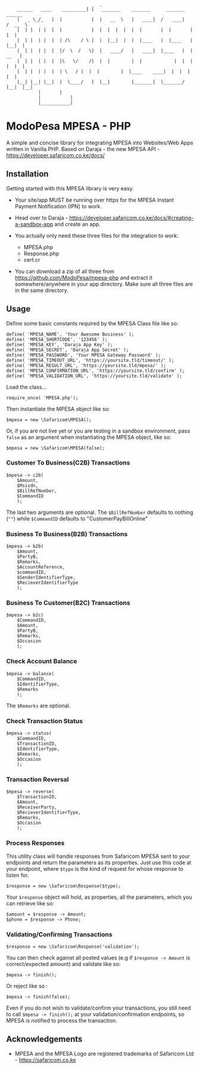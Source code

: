                                        _
		______   ____    _________| |   _______	   _______      _______	   ______
		|   _ \_/_   | 	|           |  |   __  \   |   ____|  /   ____|   /  __  \
		|  | |  | |  | 	|           |  |  |  |  |  |  |       |  |       |  |  |
		|  | |  | |  | 	| /\	/ \ |  |  |__|  |  |  |____   |  |____   |  |__|  |
		|  | |  | |  | 	|/  \  /   \|  |   ____/   |   ____|  |____   |  |   __   |
		|  | |  | |  | 	|\   \/	   /|  |  |        |  |            |  |  |  |  |  |
		|  | |  | |  | 	| \	  / |  |  |        |  |____    ____|  |  |  |  |  |
		|__| |__| |__|	|  \____/   |  |__|        |_______|  |_______/  |__|  |__|
				|	    |
				|           |
				|___________|
						
# ModoPesa MPESA - PHP
A simple and concise library for integrating MPESA into Websites/Web Apps written in Vanilla PHP.
Based on Daraja - the new MPESA API - https://developer.safaricom.co.ke/docs/

## Installation
Getting started with this MPESA library is very easy.
* Your site/app MUST be running over https for the MPESA Instant Payment Notification (IPN) to work.
* Head over to Daraja - https://developer.safaricom.co.ke/docs/#creating-a-sandbox-app and create an app.
* You actually only need these three files for the integration to work:

	* MPESA.php
	* Response.php
	* cert.cr

* You can download a zip of all three from https://github.com/ModoPesa/mpesa-php and extract it somewhere/anywhere in your app directory. Make sure all three files are in the same directory.

## Usage
Define some basic constants required by the MPESA Class file like so:

	define( 'MPESA_NAME', 'Your Awesome Business' );
	define( 'MPESA_SHORTCODE', '123456' );
	define( 'MPESA_KEY', 'Daraja App Key' );
	define( 'MPESA_SECRET', 'Daraja App Secret' );
	define( 'MPESA_PASSWORD', 'Your MPESA Gateway Password' );
	define( 'MPESA_TIMEOUT_URL', 'https://yoursite.tld/timeout/' );
	define( 'MPESA_RESULT_URL', 'https://yoursite.tld/mpesa/' );
	define( 'MPESA_CONFIRMATION_URL', 'https://yoursite.tld/confirm' );
	define( 'MPESA_VALIDATION_URL', 'https://yoursite.tld/validate' );

Load the class...

	require_once( 'MPESA.php');

Then instantiate the MPESA object like so:

	$mpesa = new \Safaricom\MPESA();

Or, if you are not live yet or you are testing in a sandbox environment, pass `false` as an argument when instantiating the MPESA object, like so:

	$mpesa = new \Safaricom\MPESA(false);

### Customer To Business(C2B) Transactions
	$mpesa -> c2b( 
		$Amount, 
		$Msisdn, 
		$BillRefNumber, 
		$CommandID 
		);

The last two arguments are optional. The `$BillRefNumber` defaults to nothing (`""`) while `$CommandID` defaults to "CustomerPayBillOnline"

### Business To Business(B2B) Transactions
	$mpesa -> b2b( 
		$Amount, 
		$PartyB, 
		$Remarks, 
		$AccountReference, 
		$commandID, 
		$SenderIdentifierType, 
		$RecieverIdentifierType 
		);

### Business To Customer(B2C) Transactions
	$mpesa -> b2c( 
		$CommandID, 
		$Amount, 
		$PartyB, 
		$Remarks, 
		$Occasion 
		);

### Check Account Balance
	$mpesa -> balance( 
		$CommandID, 
		$IdentifierType, 
		$Remarks 
		);

The `$Remarks` are optional.

### Check Transaction Status
	$mpesa -> status( 
		$CommandID, 
		$TransactionID, 
		$IdentifierType, 
		$Remarks, 
		$Occasion 
		);

### Transaction Reversal
	$mpesa -> reverse( 
		$TransactionID, 
		$Amount, 
		$ReceiverParty, 
		$RecieverIdentifierType, 
		$Remarks, 
		$Occasion 
		);

### Process Responses
This utility class will handle responses from Safaricom MPESA sent to your endpoints and return the parameters as its properties. Just use this code at your endpoint, where `$type` is the kind of request for whose response to listen for. 

	$response = new \Safaricom\Response($type);

Your `$response` object will hold, as properties, all the parameters, which you can retrieve like so:

	$amount = $response -> Amount;
	$phone = $response -> Phone;

### Validating/Confirming Transactions
	$response = new \Safaricom\Response('validation');
	
You can then check against all posted values (e.g if `$response -> Amount` is correct/expected amount) and validate like so:

	$mpesa -> finish();

Or reject like so :

	$mpesa -> finish(false);

Even if you do not wish to validate/confirm your transactions, you still need to call `$mpesa -> finish();` at your validation/confirmation endpoints, so MPESA is notified to process the transaction.

## Acknowledgements
* MPESA and the MPESA Logo are registered trademarks of Safaricom Ltd - https://safaricom.co.ke